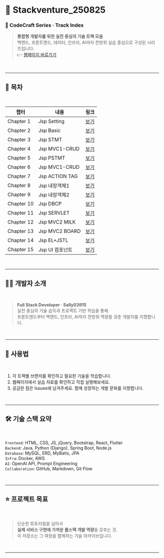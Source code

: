 <!-- _class: cover -->

# 🚀 Stackventure_250825

### 📘 CodeCraft Series · Track Index  

> **통합형 개발자를 위한 실전 중심의 기술 트랙 모음**  
> 백엔드, 프론트엔드, 데이터, 인프라, AI까지 전방위 실습 중심으로 구성된 시리즈입니다.  
> 👉 [웹페이지 바로가기](https://sally03915.github.io/stackventure_250825/)

<br>

---

## 🧭 목차

<br>

| 챕터 | 내용 | 링크 |
|------|------|------|
| Chapter 1 | Jsp Setting |  [보기](https://sally03915.github.io/stackventure_250825/005_jsp/jsp001_setting)|
| Chapter 2 | Jsp Basic    |  [보기](https://sally03915.github.io/stackventure_250825/005_jsp/jsp002_basic)|
| Chapter 3 | Jsp STMT    |  [보기](https://sally03915.github.io/stackventure_250825/005_jsp/jsp003_jdbc_stmt)|
| Chapter 4 | Jsp MVC1-CRUD    |  [보기](https://sally03915.github.io/stackventure_250825/005_jsp/jsp004_mvc1_crud)|
| Chapter 5 | Jsp PSTMT    |  [보기](https://sally03915.github.io/stackventure_250825/005_jsp/jsp005_jdbc_pstmt)|
| Chapter 6 | Jsp MVC1-CRUD   |  [보기](https://sally03915.github.io/stackventure_250825/005_jsp/jsp006_mvc1_crud)|
| Chapter 7 | Jsp ACTION TAG   |  [보기](https://sally03915.github.io/stackventure_250825/005_jsp/jsp007_actiontag)|
| Chapter 8 | Jsp 내장객체1   |  [보기](https://sally03915.github.io/stackventure_250825/005_jsp/jsp008_내장객체1)|
| Chapter 9 | Jsp 내장객체2    |  [보기](https://sally03915.github.io/stackventure_250825/005_jsp/jsp009_내장객체2)|
| Chapter 10 | Jsp DBCP  |  [보기](https://sally03915.github.io/stackventure_250825/005_jsp/jsp010_dbcp)|
| Chapter 11 | Jsp SERVLET |  [보기](https://sally03915.github.io/stackventure_250825/005_jsp/jsp011_servlet)|
| Chapter 12 | Jsp MVC2 MILK   |  [보기](https://sally03915.github.io/stackventure_250825/005_jsp/jsp012_mvc2_milk)|
| Chapter 13 | Jsp MVC2 BOARD|  [보기](https://sally03915.github.io/stackventure_250825/005_jsp/jsp013_mvc2_board)|
| Chapter 14 | Jsp EL+JSTL    |  [보기](https://sally03915.github.io/stackventure_250825/005_jsp/jsp014_el+jstl)|
| Chapter 15 | Jsp UI 컴포넌트    |  [보기](https://sally03915.github.io/stackventure_250825/005_jsp/jsp015_ui컴포넌트)|

<br>

---

## 🧑‍💻 개발자 소개

<br>

> **Full Stack Developer · Sally03915**  
> 실전 중심의 기술 습득과 프로젝트 기반 학습을 통해  
> 프론트엔드부터 백엔드, 인프라, AI까지 전방위 역량을 갖춘 개발자를 지향합니다.

<br>

---

## 📌 사용법

<br>

1. 각 트랙별 브랜치를 확인하고 필요한 기술을 학습합니다.  
2. 웹페이지에서 실습 자료를 확인하고 직접 실행해보세요.  
3. 궁금한 점은 Issues에 남겨주세요. 함께 성장하는 개발 문화를 지향합니다.

<br>

---

## 🛠️ 기술 스택 요약

<br>

`Frontend`: HTML, CSS, JS, jQuery, Bootstrap, React, Flutter  
`Backend`: Java, Python (Django), Spring Boot, Node.js  
`Database`: MySQL, ERD, MyBatis, JPA  
`Infra`: Docker, AWS  
`AI`: OpenAI API, Prompt Engineering  
`Collaboration`: GitHub, Markdown, Git Flow

<br>

---

## ⭐️ 프로젝트 목표

<br>

> 단순한 튜토리얼을 넘어서  
> **실제 서비스 구현에 가까운 풀스택 개발 역량**을 갖추는 것.  
> 이 저장소는 그 여정을 함께하는 기술 아카이브입니다.

<br>

---

